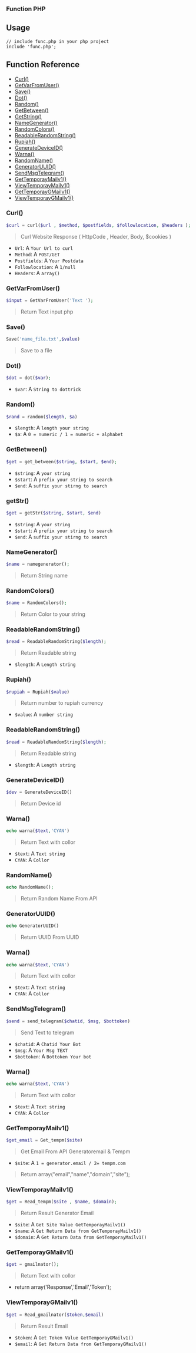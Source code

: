 ### Function PHP

## Usage

```
// include func.php in your php project
include 'func.php';
```

## Function Reference
* [Curl()](#Curl)
* [GetVarFromUser()](#GetVarFromUser)
* [Save()](#Save)
* [Dot()](#Dot)
* [Random()](#Random)
* [GetBetween()](#GetBetween)
* [GetString()](#GetStr)
* [NameGenerator()](#NameGenerator)
* [RandomColors()](#randomColors)
* [ReadableRandomString()](#ReadableRandomString)
* [Rupiah()](#Rupiah)
* [GenerateDeviceID()](#GenDeviceId)
* [Warna()](#Warna)
* [RandomName()](#RandomName)
* [GeneratorUUID()](#GenUUID)
* [SendMsgTelegram()](#SendMSGTele)
* [GetTemporayMailv1()](#GetTemporaryMailv1)
* [ViewTemporayMailv1()](#ViewTemporaryMailv1)
* [GetTemporayGMailv1()](#GetTemporaryGMailv1)
* [ViewTemporayGMailv1()](#GetTemporaryMailv1)

### Curl()
  ```php
  $curl = curl($url , $method, $postfields, $followlocation, $headers );
  ```
  > Curl Website Response ( HttpCode , Header, Body, $cookies )
  - `Url`: A `Your Url to curl`
  - `Method`: A `POST/GET`
  - `Postfields`: A `Your Postdata`
  - `Followlocation`: A `1/null`
  - `Headers`: A `array()`

### GetVarFromUser()
  ```php
  $input = GetVarFromUser('Text '); 
  ```
> Return Text input php

### Save()
  ```php
  Save('name_file.txt',$value)
  ```
> Save to a file

### Dot()
  ```php
  $dot = dot($var);
  ```
- `$var`: A `String to dottrick`

### Random()
  ```php
  $rand = random($length, $a)
  ```
- `$length`: A `length your string`
- `$a`: A `0 = numeric / 1 = numeric + alphabet`

### GetBetween()
  ```php
  $get = get_between($string, $start, $end);
  ```
- `$string`: A `your string`
- `$start`: A `prefix your string to search`
- `$end`: A `suffix your stirng to search`

### getStr()
  ```php
  $get = getStr($string, $start, $end)
  ```
- `$string`: A `your string`
- `$start`: A `prefix your string to search`
- `$end`: A `suffix your stirng to search`


### NameGenerator()
  ```php
  $name = namegenerator();
  ```
> Return String name


### RandomColors()
  ```php
  $name = RandomColors();
  ```
> Return Color to your string

### ReadableRandomString()
  ```php
  $read = ReadableRandomString($length);
  ```
> Return Readable string
- `$length`: A `Length string`

### Rupiah()
  ```php
  $rupiah = Rupiah($value)
  ```
> Return number to rupiah currency
- `$value`: A `number string`

### ReadableRandomString()
  ```php
  $read = ReadableRandomString($length);
  ```
> Return Readable string
- `$length`: A `Length string`

### GenerateDeviceID()
  ```php
  $dev = GenerateDeviceID()
  ```
> Return Device id 

### Warna()
  ```php
  echo warna($text,'CYAN')
  ```
> Return Text with collor
- `$text`: A `Text string`
- `CYAN`: A `Collor`

### RandomName()
  ```php
  echo RandomName();
  ```
> Return Random Name From API

### GeneratorUUID()
  ```php
  echo GeneratorUUID()
  ```
> Return UUID From UUID

### Warna()
  ```php
  echo warna($text,'CYAN')
  ```
> Return Text with collor
- `$text`: A `Text string`
- `CYAN`: A `Collor`

### SendMsgTelegram()
  ```php
  $send = send_telegram($chatid, $msg, $bottoken)
  ```
> Send Text to telegram
- `$chatid`: A `Chatid Your Bot`
- `$msg`: A `Your Msg TEXT`
- `$bottoken`: A `Bottoken Your bot`

### Warna()
  ```php
  echo warna($text,'CYAN')
  ```
> Return Text with collor
- `$text`: A `Text string`
- `CYAN`: A `Collor`

### GetTemporayMailv1()
  ```php
  $get_email = Get_tempm($site)
  ```
> Get Email From API Generatoremail & Tempm
- `$site`: A `1 = generator.email / 2= tempm.com`
> Return array("email","name","domain","site"); 

### ViewTemporayMailv1()
  ```php
  $get = Read_tempm($site , $name, $domain);
  ```
> Return Result Generator Email
- `$site`: A `Get Site Value GetTemporayMailv1() `
- `$name`: A `Get Return Data from GetTemporayMailv1() `
- `$domain`: A `Get Return Data from GetTemporayMailv1() `

### GetTemporayGMailv1()
  ```php
  $get = gmailnator();
  ```
> Return Text with collor
-   return array('Response','Email','Token');

### ViewTemporayGMailv1()
  ```php
  $get = Read_gmailnator($token,$email)
  ```
> Return Result Email
- `$token`: A `Get Token Value GetTemporayGMailv1() `
- `$email`: A `Get Return Data from GetTemporayGMailv1() `
